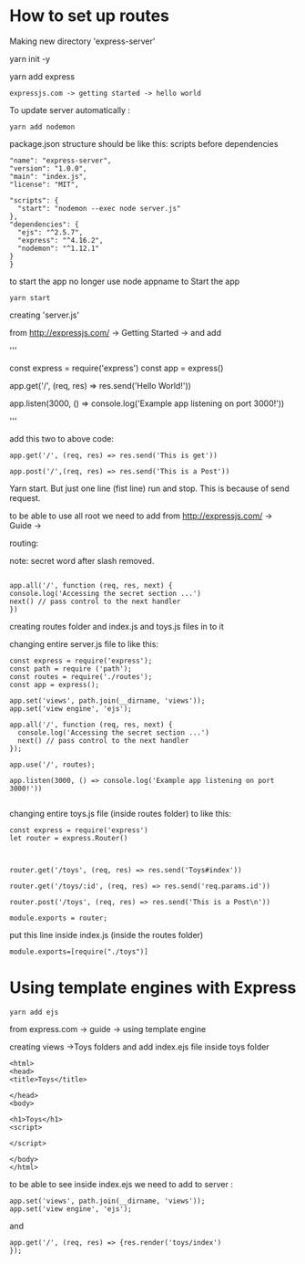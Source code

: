 # How to set up routes

Making new directory 'express-server'

yarn init -y

yarn add express

```
expressjs.com -> getting started -> hello world

```
To update server automatically :

```
yarn add nodemon

```
package.json structure should be like this: scripts before dependencies

```
"name": "express-server",
"version": "1.0.0",
"main": "index.js",
"license": "MIT",

"scripts": {
  "start": "nodemon --exec node server.js"
},
"dependencies": {
  "ejs": "^2.5.7",
  "express": "^4.16.2",
  "nodemon": "^1.12.1"
}
}
```

to start the app no longer use node appname to Start the app

  ```
  yarn start

  ```
  creating 'server.js'

  from http://expressjs.com/ -> Getting Started -> and add

  '''

  const express = require('express')
  const app = express()

  app.get('/', (req, res) => res.send('Hello World!'))

  app.listen(3000, () => console.log('Example app listening on port 3000!'))

  '''

  add this two to above code:

  ```
  app.get('/', (req, res) => res.send('This is get'))

  app.post('/',(req, res) => res.send('This is a Post'))

  ```

  Yarn start. But just one line (fist line) run and stop. This is because of send request.

  to be able to use all root we need to add from http://expressjs.com/ -> Guide ->

  routing:

  note: secret word after slash removed.

  ```

  app.all('/', function (req, res, next) {
  console.log('Accessing the secret section ...')
  next() // pass control to the next handler
  })

  ```
creating routes folder and index.js and toys.js files in to it

changing entire server.js file to like this:

```
const express = require('express');
const path = require ('path');
const routes = require('./routes');
const app = express();

app.set('views', path.join(__dirname, 'views'));
app.set('view engine', 'ejs');

app.all('/', function (req, res, next) {
  console.log('Accessing the secret section ...')
  next() // pass control to the next handler
});

app.use('/', routes);

app.listen(3000, () => console.log('Example app listening on port 3000!'))


```
changing entire toys.js file (inside routes folder) to like this:

```
const express = require('express')
let router = express.Router()



router.get('/toys', (req, res) => res.send('Toys#index'))

router.get('/toys/:id', (req, res) => res.send('req.params.id'))

router.post('/toys', (req, res) => res.send('This is a Post\n'))

module.exports = router;

```

put this line inside index.js (inside the routes folder)

```
module.exports=[require("./toys")]

```

# Using template engines with Express

```
yarn add ejs

```

from express.com -> guide -> using template engine

creating views ->Toys folders and add index.ejs file inside toys folder

```
<html>
<head>
<title>Toys</title>

</head>
<body>

<h1>Toys</h1>
<script>

</script>

</body>
</html>

```
to be able to see inside index.ejs we need to add to server :

```
app.set('views', path.join(__dirname, 'views'));
app.set('view engine', 'ejs');

```

and

```
app.get('/', (req, res) => {res.render('toys/index')
});

```
